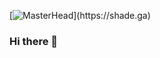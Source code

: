 [![MasterHead]([https://media.discordapp.net/attachments/963530421713403975/968241476498771988/github_banner.png](https://i.imgur.com/plS4h0O.jpg)?width=1200&height=180)](https://shade.ga)
### Hi there 👋

<!--
**shade-sdev/shade-sdev** is a ✨ _special_ ✨ repository because its `README.md` (this file) appears on your GitHub profile.

Here are some ideas to get you started:

- 🔭 I’m currently working on ...
- 🌱 I’m currently learning ...
- 👯 I’m looking to collaborate on ...
- 🤔 I’m looking for help with ...
- 💬 Ask me about ...
- 📫 How to reach me: ...
- 😄 Pronouns: ...
- ⚡ Fun fact: ...
-->
